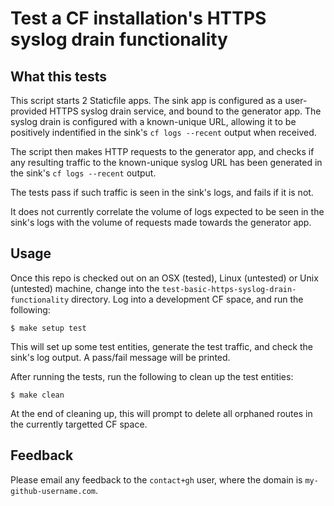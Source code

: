 # Test a CF installation's HTTPS syslog drain functionality

## What this tests

This script starts 2 Staticfile apps. The sink app is configured as a
user-provided HTTPS syslog drain service, and bound to the generator app. The
syslog drain is configured with a known-unique URL, allowing it to be
positively indentified in the sink's `cf logs --recent` output when received.

The script then makes HTTP requests to the generator app, and checks if any
resulting traffic to the known-unique syslog URL has been generated in the
sink's `cf logs --recent` output.

The tests pass if such traffic is seen in the sink's logs, and fails if it is
not.

It does not currently correlate the volume of logs expected to be seen in the
sink's logs with the volume of requests made towards the generator app.

## Usage

Once this repo is checked out on an OSX (tested), Linux (untested) or Unix
(untested) machine, change into the
`test-basic-https-syslog-drain-functionality` directory.  Log into a
development CF space, and run the following:

```
$ make setup test
```

This will set up some test entities, generate the test traffic, and check the
sink's log output. A pass/fail message will be printed.

After running the tests, run the following to clean up the test entities:

```
$ make clean
```

At the end of cleaning up, this will prompt to delete all orphaned routes in
the currently targetted CF space.

## Feedback

Please email any feedback to the `contact+gh` user, where the domain is
`my-github-username.com`.
